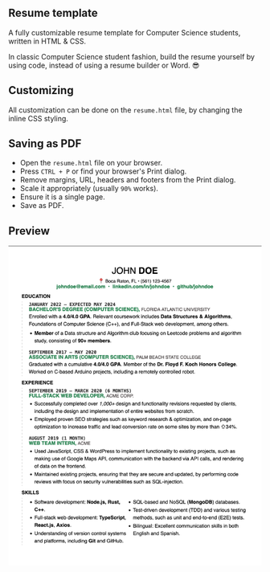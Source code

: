 ## Resume template

A fully customizable resume template for Computer Science students, written in HTML & CSS.

In classic Computer Science student fashion, build the resume yourself by using code, instead of using a resume builder or Word. 😎

## Customizing

All customization can be done on the `resume.html` file, by changing the inline CSS styling.

## Saving as PDF

* Open the `resume.html` file on your browser.
* Press `CTRL + P` or find your browser's Print dialog.
* Remove margins, URL, headers and footers from the Print dialog.
* Scale it appropriately (usually `90%` works).
* Ensure it is a single page.
* Save as PDF.

## Preview

![Preview of the project](./preview.png)

